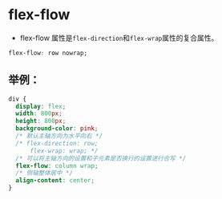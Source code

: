 # flex-flow

- flex-flow 属性是`flex-direction`和`flex-wrap`属性的复合属性。

```css
flex-flow: row nowrap;
```

## 举例：

```css
div {
  display: flex;
  width: 800px;
  height: 800px;
  background-color: pink;
  /* 默认主轴方向为水平向右 */
  /* flex-direction: row;
      flex-wrap: wrap; */
  /* 可以将主轴方向的设置和子元素是否换行的设置进行合写 */
  flex-flow: column wrap;
  /* 侧轴整体居中 */
  align-content: center;
}
```
